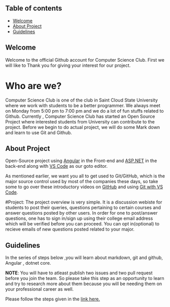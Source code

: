## Table of contents

- [Welcome](#welcome)
- [About Project](#about-project)
- [Guidelines](#guidelines)

## Welcome

Welcome to the official Github account for Computer Science Club. First we will like to Thank you for giving your interest
for our project.

# Who are we?

Computer Science Club is one of the club in Saint Cloud State University where we work with students to be a better programmer. We always meet on Monday from 5:00 pm to 7:00 pm and we do a lot of fun stuffs related to Github. Currently , Computer Science Club has started an Open Source Project where interested students from University can contribute to the project.
Before we begin to do actual project, we will do some Mark down and learn to use Git and Github.

## About Project

Open-Source project using [Angular](https://angular.io/start) in the Front-end and [ASP.NET](https://docs.microsoft.com/en-us/aspnet/core/?view=aspnetcore-3.0) in the back-end along with [VS Code](https://code.visualstudio.com/download) as our goto editor.

As mentioned earlier, we want you all to get used to Git/GitHub, which is the major source control used by most of the companies these days, so take some to go over these introductory videos on [GitHub](https://www.youtube.com/watch?v=0fKg7e37bQE) and using [Git with VS Code](https://www.youtube.com/watch?v=VOwyH2-VCVY).

#Project:
The project overview is very simple. It is a discussion webiste for students to post their queries, questions pertaining to certain courses and answer questions posted by other users.
In order for one to post/answer questions, one has to sign in/sign up using their college email address which will be verified before you can proceed. You can opt in(optional) to recieve emails of new questions posted related to your major.

## Guidelines

In the series of steps below ,you will learn about markdown, git and github, Angular , dotnet core.

**NOTE**: You will have to atleast publish two issues and two pull request before you join the team. So please take this step
as an opportunity to learn and try to research more about them because you will be needing them on your professional career as well.

Please follow the steps given in the [link here.](https://csciclub.github.io/#!steps.md)
